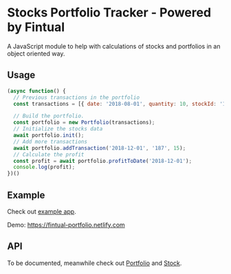 # Stocks Portfolio Tracker - Powered by Fintual

A JavaScript module to help with calculations of stocks and portfolios in an object oriented way.

## Usage

```js
(async function() {
  // Previous transactions in the portfolio
  const transactions = [{ date: '2018-08-01', quantity: 10, stockId: '187' }];

  // Build the portfolio.
  const portfolio = new Portfolio(transactions);
  // Initialize the stocks data
  await portfolio.init();
  // Add more transactions
  await portfolio.addTransaction('2018-12-01', '187', 15);
  // Calculate the profit
  const profit = await portfolio.profitToDate('2018-12-01');
  console.log(profit);
})()
```

## Example
Check out [example app](/example_app).

Demo: https://fintual-portfolio.netlify.com

## API

To be documented, meanwhile check out [Portfolio](/src/Portfolio.js) and [Stock](/src/Stock.js).
